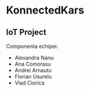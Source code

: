 # KonnectedKars
## IoT Project

Componenta echipei:
- Alexandra Nanu
- Ana Comorasu
- Andrei Arnautu 
- Florian Usurelu 
- Vlad Ciorica
